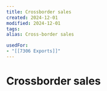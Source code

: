 ```yaml
---
title: Crossborder sales
created: 2024-12-01
modified: 2024-12-01
tags: 
alias: Cross-border sales

usedFor:
- "[[7306 Exports]]"
---
```

# Crossborder sales
